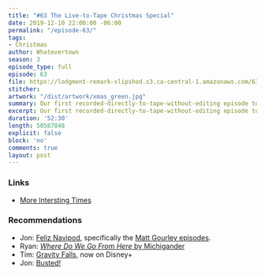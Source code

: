 ```yaml
---
title: "#63 The Live-to-Tape Christmas Special"
date: 2019-12-10 22:00:00 -06:00
permalink: "/episode-63/"
tags:
- Christmas
author: Whatevertown
season: 3
episode_type: full
episode: 63
file: https://lodgment-remark-slipshod.s3.ca-central-1.amazonaws.com/63.mp3
stitcher:
artwork: "/dist/artwork/xmas_green.jpg"
summary: Our first recorded-directly-to-tape-without-editing episode to celebrate the beginning of our Christmas programming.
excerpt: Our first recorded-directly-to-tape-without-editing episode to celebrate the beginning of our Christmas programming.
duration: '52:30'
length: 50587848
explicit: false
block: 'no'
comments: true
layout: post
---
```


### Links
- [More Intersting Times](http://more.interestingtimes.ca)

### Recommendations
- Jon: [Feliz Navipod](https://feliznavipod.com), specifically the [Matt Gourley episodes](https://overcast.fm/+B9RTD5aLM).
- Ryan: [*Where Do We Go From Here* by Michigander](https://open.spotify.com/album/0vgdTFqVOzRDO2r9JXACsZ?si=BE6J_iGwRg2ZiBWB-YkahA)
- Tim: [Gravity Falls](https://www.youtube.com/watch?v=X2DUpDxFJyg), now on Disney+
- Jon: [Busted!](https://youtu.be/v4rIeRr2CB0)
